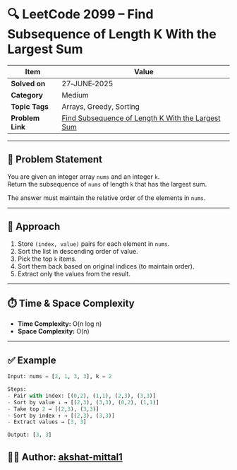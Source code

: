 # 🔍 LeetCode 2099 – Find Subsequence of Length K With the Largest Sum

| Item            | Value                                                                                                     |
|-----------------|-----------------------------------------------------------------------------------------------------------|
| **Solved on**   | 27‑JUNE‑2025                                                                                              |
| **Category**    | Medium                                                                                                    |
| **Topic Tags**  | Arrays, Greedy, Sorting                                                                                   |
| **Problem Link**| [Find Subsequence of Length K With the Largest Sum](https://leetcode.com/problems/find-subsequence-of-length-k-with-the-largest-sum/) |

---

## 📄 Problem Statement

You are given an integer array `nums` and an integer `k`.  
Return the subsequence of `nums` of length `k` that has the largest sum.

The answer must maintain the relative order of the elements in `nums`.

---

## 🧠 Approach

1. Store `(index, value)` pairs for each element in `nums`.
2. Sort the list in descending order of value.
3. Pick the top `k` items.
4. Sort them back based on original indices (to maintain order).
5. Extract only the values from the result.

---

## ⏱️ Time & Space Complexity

- **Time Complexity:** O(n log n)  
- **Space Complexity:** O(n)

---

## ✅ Example

```python
Input: nums = [2, 1, 3, 3], k = 2

Steps:
- Pair with index: [(0,2), (1,1), (2,3), (3,3)]
- Sort by value ↓ → [(2,3), (3,3), (0,2), (1,1)]
- Take top 2 → [(2,3), (3,3)]
- Sort by index ↑ → [(2,3), (3,3)]
- Extract values → [3, 3]

Output: [3, 3]
```

##  👨‍💻 Author: [akshat-mittal1](https://github.com/akshat-mittal1)
